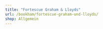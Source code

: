 ```yaml
---
title: "Fortescue Graham & Lloyds"
url: /bookham/fortescue-graham-und-lloyds/
shop: Allgemein
---
```

